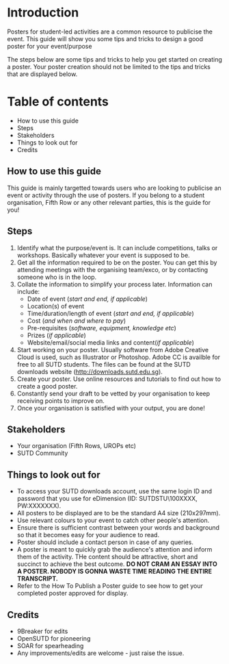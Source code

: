 # Introduction
Posters for student-led activities are a common resource to publicise the event. This guide will show you some tips and tricks to design a good poster for your event/purpose

The steps below are some tips and tricks to help you get started on creating a poster. Your poster creation should not be limited to the tips and tricks that are displayed below.

# Table of contents
- How to use this guide
- Steps
- Stakeholders
- Things to look out for
- Credits

## How to use this guide
This guide is mainly targetted towards users who are looking to publicise an event or activity through the use of posters. If you belong to a student organisation, Fifth Row or any other relevant parties, this is the guide for you!

## Steps
1. Identify what the purpose/event is. It can include competitions, talks or workshops. Basically whatever your event is supposed to be.
2. Get all the information required to be on the poster. You can get this by attending meetings with the organising team/exco, or by contacting someone who is in the loop.
3. Collate the information to simplify your process later. Information can include:
   - Date of event (*start and end, if applicable*)
   - Location(s) of event
   - Time/duration/length of event (*start and end, if applicable*)
   - Cost (*and when and where to pay*)
   - Pre-requisites (*software, equipment, knowledge etc*)
   - Prizes (*if applicable*)
   - Website/email/social media links and content(*if applicable*)
4. Start working on your poster. Usually software from Adobe Creative Cloud is used, such as Illustrator or Photoshop. Adobe CC is availble for free to all SUTD students. The files can be found at the SUTD downloads website (http://downloads.sutd.edu.sg).
5. Create your poster. Use online resources and tutorials to find out how to create a good poster.
6. Constantly send your draft to be vetted by your organisation to keep receiving points to improve on.
7. Once your organisation is satisfied with your output, you are done!
## Stakeholders
- Your organisation (Fifth Rows, UROPs etc)
- SUTD Community

## Things to look out for
- To access your SUTD downloads account, use the same login ID and password that you use for eDimension (ID: SUTDSTU\100XXXX, PW:XXXXXXX).
- All posters to be displayed are to be the standard A4 size (210x297mm).
- Use relevant colours to your event to catch other people's attention.
- Ensure there is sufficient contrast between your words and background so that it becomes easy for your audience to read.
- Poster should include a contact person in case of any queries.
- A poster is meant to quickly grab the audience's attention and inform them of the activity. THe content should be attractive, short and succinct to achieve the best outcome. **DO NOT CRAM AN ESSAY INTO A POSTER. NOBODY IS GONNA WASTE TIME READING THE ENTIRE TRANSCRIPT.**
- Refer to the How To Publish a Poster guide to see how to get your completed poster approved for display.
## Credits
- 9Breaker for edits
- OpenSUTD for pioneering
- SOAR for spearheading
- Any improvements/edits are welcome - just raise the issue.
